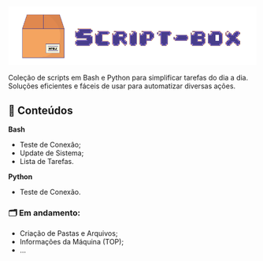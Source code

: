 <p align="center">
	<img src="images/script-box.png" ></a>
</p>

Coleção de scripts em Bash e Python para simplificar tarefas do dia a dia. Soluções eficientes e fáceis de usar para automatizar diversas ações.

## 💾 Conteúdos

<strong>Bash</strong>
- Teste de Conexâo;
- Update de Sistema;
- Lista de Tarefas.

<strong>Python</strong>
- Teste de Conexão.

### 🗂️ Em andamento: 
- Criação de Pastas e Arquivos;
- Informações da Máquina (TOP);
- ...
